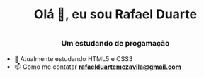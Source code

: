 <h1 align="center"> Olá 👋, eu sou Rafael Duarte <h1> 
<h3 align="center"> Um estudando de progamação</h3>

- 🌱 Atualmente estudando HTML5 e CSS3
- 📫 Como me contatar **rafaelduartemezavila@gmail.com**

 

